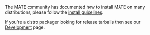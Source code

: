 <!--
.. link:
.. description:
.. tags: 
.. date: 2012-04-17 06:32:31
.. title: Install
.. slug: install
-->

The MATE community has documented how to install MATE on many distributions,
please follow the [install guidelines](http://wiki.mate-desktop.org/download).  

If you're a distro packager looking for release tarballs then see our
[Development](/development/) page.